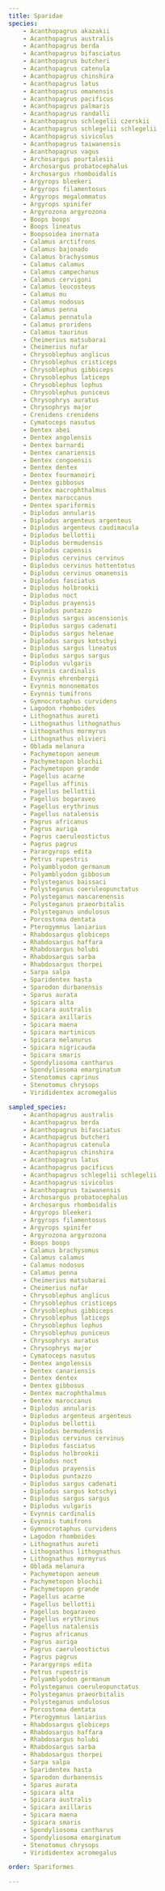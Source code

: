 ```yaml
---
title: Sparidae
species:
    - Acanthopagrus akazakii
    - Acanthopagrus australis
    - Acanthopagrus berda
    - Acanthopagrus bifasciatus
    - Acanthopagrus butcheri
    - Acanthopagrus catenula
    - Acanthopagrus chinshira
    - Acanthopagrus latus
    - Acanthopagrus omanensis
    - Acanthopagrus pacificus
    - Acanthopagrus palmaris
    - Acanthopagrus randalli
    - Acanthopagrus schlegelii czerskii
    - Acanthopagrus schlegelii schlegelii
    - Acanthopagrus sivicolus
    - Acanthopagrus taiwanensis
    - Acanthopagrus vagus
    - Archosargus pourtalesii
    - Archosargus probatocephalus
    - Archosargus rhomboidalis
    - Argyrops bleekeri
    - Argyrops filamentosus
    - Argyrops megalommatus
    - Argyrops spinifer
    - Argyrozona argyrozona
    - Boops boops
    - Boops lineatus
    - Boopsoidea inornata
    - Calamus arctifrons
    - Calamus bajonado
    - Calamus brachysomus
    - Calamus calamus
    - Calamus campechanus
    - Calamus cervigoni
    - Calamus leucosteus
    - Calamus mu
    - Calamus nodosus
    - Calamus penna
    - Calamus pennatula
    - Calamus proridens
    - Calamus taurinus
    - Cheimerius matsubarai
    - Cheimerius nufar
    - Chrysoblephus anglicus
    - Chrysoblephus cristiceps
    - Chrysoblephus gibbiceps
    - Chrysoblephus laticeps
    - Chrysoblephus lophus
    - Chrysoblephus puniceus
    - Chrysophrys auratus
    - Chrysophrys major
    - Crenidens crenidens
    - Cymatoceps nasutus
    - Dentex abei
    - Dentex angolensis
    - Dentex barnardi
    - Dentex canariensis
    - Dentex congoensis
    - Dentex dentex
    - Dentex fourmanoiri
    - Dentex gibbosus
    - Dentex macrophthalmus
    - Dentex maroccanus
    - Dentex spariformis
    - Diplodus annularis
    - Diplodus argenteus argenteus
    - Diplodus argenteus caudimacula
    - Diplodus bellottii
    - Diplodus bermudensis
    - Diplodus capensis
    - Diplodus cervinus cervinus
    - Diplodus cervinus hottentotus
    - Diplodus cervinus omanensis
    - Diplodus fasciatus
    - Diplodus holbrookii
    - Diplodus noct
    - Diplodus prayensis
    - Diplodus puntazzo
    - Diplodus sargus ascensionis
    - Diplodus sargus cadenati
    - Diplodus sargus helenae
    - Diplodus sargus kotschyi
    - Diplodus sargus lineatus
    - Diplodus sargus sargus
    - Diplodus vulgaris
    - Evynnis cardinalis
    - Evynnis ehrenbergii
    - Evynnis mononematos
    - Evynnis tumifrons
    - Gymnocrotaphus curvidens
    - Lagodon rhomboides
    - Lithognathus aureti
    - Lithognathus lithognathus
    - Lithognathus mormyrus
    - Lithognathus olivieri
    - Oblada melanura
    - Pachymetopon aeneum
    - Pachymetopon blochii
    - Pachymetopon grande
    - Pagellus acarne
    - Pagellus affinis
    - Pagellus bellottii
    - Pagellus bogaraveo
    - Pagellus erythrinus
    - Pagellus natalensis
    - Pagrus africanus
    - Pagrus auriga
    - Pagrus caeruleostictus
    - Pagrus pagrus
    - Parargyrops edita
    - Petrus rupestris
    - Polyamblyodon germanum
    - Polyamblyodon gibbosum
    - Polysteganus baissaci
    - Polysteganus coeruleopunctatus
    - Polysteganus mascarenensis
    - Polysteganus praeorbitalis
    - Polysteganus undulosus
    - Porcostoma dentata
    - Pterogymnus laniarius
    - Rhabdosargus globiceps
    - Rhabdosargus haffara
    - Rhabdosargus holubi
    - Rhabdosargus sarba
    - Rhabdosargus thorpei
    - Sarpa salpa
    - Sparidentex hasta
    - Sparodon durbanensis
    - Sparus aurata
    - Spicara alta
    - Spicara australis
    - Spicara axillaris
    - Spicara maena
    - Spicara martinicus
    - Spicara melanurus
    - Spicara nigricauda
    - Spicara smaris
    - Spondyliosoma cantharus
    - Spondyliosoma emarginatum
    - Stenotomus caprinus
    - Stenotomus chrysops
    - Virididentex acromegalus

sampled_species:
    - Acanthopagrus australis
    - Acanthopagrus berda
    - Acanthopagrus bifasciatus
    - Acanthopagrus butcheri
    - Acanthopagrus catenula
    - Acanthopagrus chinshira
    - Acanthopagrus latus
    - Acanthopagrus pacificus
    - Acanthopagrus schlegelii schlegelii
    - Acanthopagrus sivicolus
    - Acanthopagrus taiwanensis
    - Archosargus probatocephalus
    - Archosargus rhomboidalis
    - Argyrops bleekeri
    - Argyrops filamentosus
    - Argyrops spinifer
    - Argyrozona argyrozona
    - Boops boops
    - Calamus brachysomus
    - Calamus calamus
    - Calamus nodosus
    - Calamus penna
    - Cheimerius matsubarai
    - Cheimerius nufar
    - Chrysoblephus anglicus
    - Chrysoblephus cristiceps
    - Chrysoblephus gibbiceps
    - Chrysoblephus laticeps
    - Chrysoblephus lophus
    - Chrysoblephus puniceus
    - Chrysophrys auratus
    - Chrysophrys major
    - Cymatoceps nasutus
    - Dentex angolensis
    - Dentex canariensis
    - Dentex dentex
    - Dentex gibbosus
    - Dentex macrophthalmus
    - Dentex maroccanus
    - Diplodus annularis
    - Diplodus argenteus argenteus
    - Diplodus bellottii
    - Diplodus bermudensis
    - Diplodus cervinus cervinus
    - Diplodus fasciatus
    - Diplodus holbrookii
    - Diplodus noct
    - Diplodus prayensis
    - Diplodus puntazzo
    - Diplodus sargus cadenati
    - Diplodus sargus kotschyi
    - Diplodus sargus sargus
    - Diplodus vulgaris
    - Evynnis cardinalis
    - Evynnis tumifrons
    - Gymnocrotaphus curvidens
    - Lagodon rhomboides
    - Lithognathus aureti
    - Lithognathus lithognathus
    - Lithognathus mormyrus
    - Oblada melanura
    - Pachymetopon aeneum
    - Pachymetopon blochii
    - Pachymetopon grande
    - Pagellus acarne
    - Pagellus bellottii
    - Pagellus bogaraveo
    - Pagellus erythrinus
    - Pagellus natalensis
    - Pagrus africanus
    - Pagrus auriga
    - Pagrus caeruleostictus
    - Pagrus pagrus
    - Parargyrops edita
    - Petrus rupestris
    - Polyamblyodon germanum
    - Polysteganus coeruleopunctatus
    - Polysteganus praeorbitalis
    - Polysteganus undulosus
    - Porcostoma dentata
    - Pterogymnus laniarius
    - Rhabdosargus globiceps
    - Rhabdosargus haffara
    - Rhabdosargus holubi
    - Rhabdosargus sarba
    - Rhabdosargus thorpei
    - Sarpa salpa
    - Sparidentex hasta
    - Sparodon durbanensis
    - Sparus aurata
    - Spicara alta
    - Spicara australis
    - Spicara axillaris
    - Spicara maena
    - Spicara smaris
    - Spondyliosoma cantharus
    - Spondyliosoma emarginatum
    - Stenotomus chrysops
    - Virididentex acromegalus

order: Spariformes

---
```

